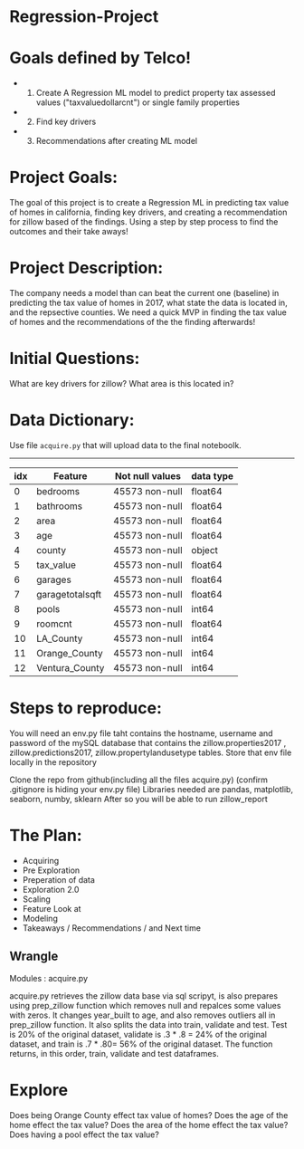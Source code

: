 # Regression-Project


# Goals defined by Telco!
- 1. Create A Regression ML model to predict property tax assessed values ("taxvaluedollarcnt") or single family properties

- 2. Find key drivers

- 3. Recommendations after creating ML model
# Project Goals:
The goal of this project is to create a Regression ML in predicting tax value of homes in california, finding key drivers, and creating a recommendation for zillow based of the findings. Using a step by step process to find the outcomes and their take aways!

# Project Description:
The company needs a model than can beat the current one (baseline) in predicting the tax value of homes in 2017, what state the data is located in, and the repsective counties. We need a quick MVP in finding the tax value of homes and the recommendations of the the finding afterwards!

# Initial Questions:
What are key drivers for zillow?
What area is this located in?

# Data Dictionary:

Use file `acquire.py` that will upload data to the final noteboolk.

--------------

idx  |Feature                           |Not null values |data type|
| --- | ---------------------------------|----------------|--------|  
| 0   |bedrooms                       | 45573 non-null  | float64  |
| 1   |bathrooms          | 45573 non-null  | float64  |
| 2   |area                  | 45573 non-null  | float64  |
| 3   |age                    | 45573 non-null  | float64  |
| 4   |county                            | 45573 non-null  | object  |
| 5   |tax_value                         | 45573 non-null | float64|
| 6   |garages                            | 45573 non-null  | float64  |
| 7   |garagetotalsqft                            | 45573 non-null  | float64  |
| 8   |pools                            | 45573 non-null  | int64  |
| 9   |roomcnt                            | 45573 non-null  | float64  |
| 10   |LA_County                            | 45573 non-null  | int64  |
| 11  |Orange_County                            | 45573 non-null  | int64  |
| 12  |Ventura_County                            | 45573 non-null  | int64  |

# Steps to reproduce:
You will need an env.py file taht contains the hostname, username and password of the mySQL database that contains the zillow.properties2017 , zillow.predictions2017, zillow.propertylandusetype tables. Store that env file locally in the repository

Clone the repo from github(including all the files acquire.py) (confirm .gitignore is hiding your env.py file) Libraries needed are pandas, matplotlib, seaborn, numby, sklearn After so you will be able to run zillow_report
# The Plan:
- Acquiring
- Pre Exploration
- Preperation of data
- Exploration 2.0
- Scaling
- Feature Look at
- Modeling
- Takeaways / Recommendations / and Next time

## Wrangle
Modules : acquire.py

acquire.py retrieves the zillow data base via sql scripyt, is also prepares using prep_zillow function which removes null and repalces some values with zeros.
It changes year_built to age, and also removes outliers all in prep_zillow function. It also splits the data into train, validate and test. Test is 20% of the original dataset, validate is .3 * .8 = 24% of the original dataset, and train is .7 * .80= 56% of the original dataset. The function returns, in this order, train, validate and test dataframes.

# Explore
Does being Orange County effect tax value of homes?
Does the age of the home effect the tax value?
Does the area of the home effect the tax value?
Does having a pool effect the tax value?
